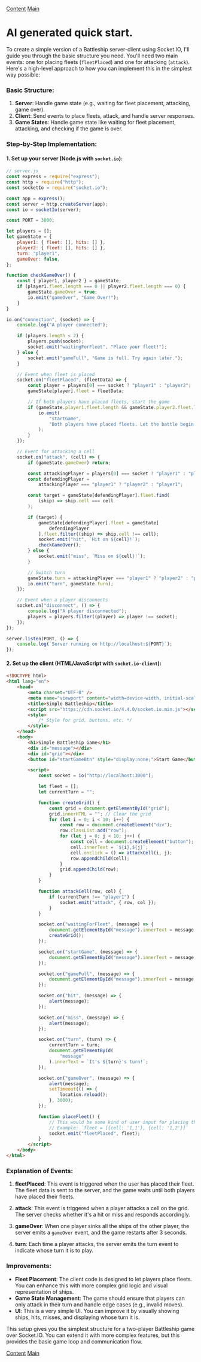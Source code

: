 [Content](index.md)
[Main](../index.md)

# AI generated quick start.

To create a simple version of a Battleship server-client using Socket.IO, I'll guide you through the basic structure you need. You'll need two main events: one for placing fleets (`fleetPlaced`) and one for attacking (`attack`). Here's a high-level approach to how you can implement this in the simplest way possible:

### Basic Structure:

1. **Server**: Handle game state (e.g., waiting for fleet placement, attacking, game over).
2. **Client**: Send events to place fleets, attack, and handle server responses.
3. **Game States**: Handle game state like waiting for fleet placement, attacking, and checking if the game is over.

### Step-by-Step Implementation:

#### 1. **Set up your server** (Node.js with `socket.io`):

```javascript
// server.js
const express = require("express");
const http = require("http");
const socketIo = require("socket.io");

const app = express();
const server = http.createServer(app);
const io = socketIo(server);

const PORT = 3000;

let players = [];
let gameState = {
    player1: { fleet: [], hits: [] },
    player2: { fleet: [], hits: [] },
    turn: "player1",
    gameOver: false,
};

function checkGameOver() {
    const { player1, player2 } = gameState;
    if (player1.fleet.length === 0 || player2.fleet.length === 0) {
        gameState.gameOver = true;
        io.emit("gameOver", "Game Over!");
    }
}

io.on("connection", (socket) => {
    console.log("A player connected");

    if (players.length < 2) {
        players.push(socket);
        socket.emit("waitingForFleet", "Place your fleet!");
    } else {
        socket.emit("gameFull", "Game is full. Try again later.");
    }

    // Event when fleet is placed
    socket.on("fleetPlaced", (fleetData) => {
        const player = players[0] === socket ? "player1" : "player2";
        gameState[player].fleet = fleetData;

        // If both players have placed fleets, start the game
        if (gameState.player1.fleet.length && gameState.player2.fleet.length) {
            io.emit(
                "startGame",
                "Both players have placed fleets. Let the battle begin!"
            );
        }
    });

    // Event for attacking a cell
    socket.on("attack", (cell) => {
        if (gameState.gameOver) return;

        const attackingPlayer = players[0] === socket ? "player1" : "player2";
        const defendingPlayer =
            attackingPlayer === "player1" ? "player2" : "player1";

        const target = gameState[defendingPlayer].fleet.find(
            (ship) => ship.cell === cell
        );

        if (target) {
            gameState[defendingPlayer].fleet = gameState[
                defendingPlayer
            ].fleet.filter((ship) => ship.cell !== cell);
            socket.emit("hit", `Hit on ${cell}!`);
            checkGameOver();
        } else {
            socket.emit("miss", `Miss on ${cell}!`);
        }

        // Switch turn
        gameState.turn = attackingPlayer === "player1" ? "player2" : "player1";
        io.emit("turn", gameState.turn);
    });

    // Event when a player disconnects
    socket.on("disconnect", () => {
        console.log("A player disconnected");
        players = players.filter((player) => player !== socket);
    });
});

server.listen(PORT, () => {
    console.log(`Server running on http://localhost:${PORT}`);
});
```

#### 2. **Set up the client** (HTML/JavaScript with `socket.io-client`):

```html
<!DOCTYPE html>
<html lang="en">
    <head>
        <meta charset="UTF-8" />
        <meta name="viewport" content="width=device-width, initial-scale=1.0" />
        <title>Simple Battleship</title>
        <script src="https://cdn.socket.io/4.4.0/socket.io.min.js"></script>
        <style>
            /* Style for grid, buttons, etc. */
        </style>
    </head>
    <body>
        <h1>Simple Battleship Game</h1>
        <div id="message"></div>
        <div id="grid"></div>
        <button id="startGameBtn" style="display:none;">Start Game</button>

        <script>
            const socket = io("http://localhost:3000");

            let fleet = [];
            let currentTurn = "";

            function createGrid() {
                const grid = document.getElementById("grid");
                grid.innerHTML = ""; // Clear the grid
                for (let i = 0; i < 10; i++) {
                    const row = document.createElement("div");
                    row.classList.add("row");
                    for (let j = 0; j < 10; j++) {
                        const cell = document.createElement("button");
                        cell.innerText = `${i},${j}`;
                        cell.onclick = () => attackCell(i, j);
                        row.appendChild(cell);
                    }
                    grid.appendChild(row);
                }
            }

            function attackCell(row, col) {
                if (currentTurn !== "player1") {
                    socket.emit("attack", { row, col });
                }
            }

            socket.on("waitingForFleet", (message) => {
                document.getElementById("message").innerText = message;
                createGrid();
            });

            socket.on("startGame", (message) => {
                document.getElementById("message").innerText = message;
            });

            socket.on("gameFull", (message) => {
                document.getElementById("message").innerText = message;
            });

            socket.on("hit", (message) => {
                alert(message);
            });

            socket.on("miss", (message) => {
                alert(message);
            });

            socket.on("turn", (turn) => {
                currentTurn = turn;
                document.getElementById(
                    "message"
                ).innerText = `It's ${turn}'s turn!`;
            });

            socket.on("gameOver", (message) => {
                alert(message);
                setTimeout(() => {
                    location.reload();
                }, 3000);
            });

            function placeFleet() {
                // This would be some kind of user input for placing the fleet
                // Example: `fleet = [{cell: '1,1'}, {cell: '1,2'}]`
                socket.emit("fleetPlaced", fleet);
            }
        </script>
    </body>
</html>
```

### Explanation of Events:

1. **fleetPlaced**: This event is triggered when the user has placed their fleet. The fleet data is sent to the server, and the game waits until both players have placed their fleets.
2. **attack**: This event is triggered when a player attacks a cell on the grid. The server checks whether it's a hit or miss and responds accordingly.

3. **gameOver**: When one player sinks all the ships of the other player, the server emits a `gameOver` event, and the game restarts after 3 seconds.

4. **turn**: Each time a player attacks, the server emits the turn event to indicate whose turn it is to play.

### Improvements:

-   **Fleet Placement**: The client code is designed to let players place fleets. You can enhance this with more complex grid logic and visual representation of ships.
-   **Game State Management**: The game should ensure that players can only attack in their turn and handle edge cases (e.g., invalid moves).
-   **UI**: This is a very simple UI. You can improve it by visually showing ships, hits, misses, and displaying whose turn it is.

This setup gives you the simplest structure for a two-player Battleship game over Socket.IO. You can extend it with more complex features, but this provides the basic game loop and communication flow.

[Content](index.md)
[Main](../index.md)
